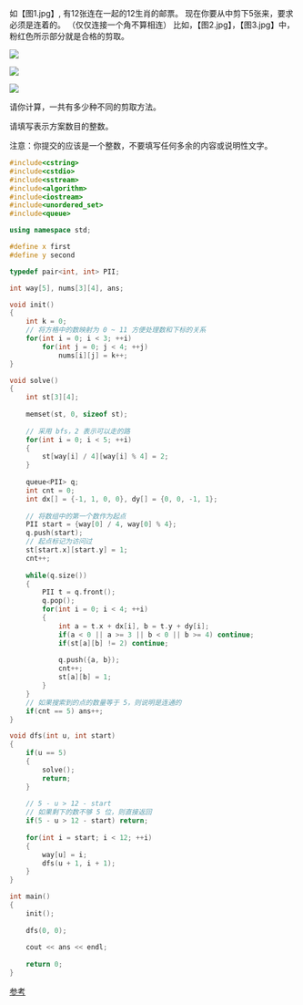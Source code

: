 如【图1.jpg】, 有12张连在一起的12生肖的邮票。
现在你要从中剪下5张来，要求必须是连着的。
（仅仅连接一个角不算相连）
比如，【图2.jpg】，【图3.jpg】中，粉红色所示部分就是合格的剪取。



![](https://hairrrrr.gitee.io/img/1200/2.jpg)

![](https://hairrrrr.gitee.io/img/1200/3.jpg)

![](https://hairrrrr.gitee.io/img/1200/4.jpg)

请你计算，一共有多少种不同的剪取方法。

请填写表示方案数目的整数。

注意：你提交的应该是一个整数，不要填写任何多余的内容或说明性文字。



```cpp
#include<cstring>
#include<cstdio>
#include<sstream>
#include<algorithm>
#include<iostream>
#include<unordered_set>
#include<queue>

using namespace std;

#define x first
#define y second

typedef pair<int, int> PII;

int way[5], nums[3][4], ans;

void init()
{
	int k = 0;
	// 将方格中的数映射为 0 ~ 11 方便处理数和下标的关系 
	for(int i = 0; i < 3; ++i)
		for(int j = 0; j < 4; ++j)
			nums[i][j] = k++;
}

void solve()
{
	int st[3][4];
	
	memset(st, 0, sizeof st);
	
	// 采用 bfs，2 表示可以走的路 
	for(int i = 0; i < 5; ++i)
	{
		st[way[i] / 4][way[i] % 4] = 2;
	}
	
	queue<PII> q;
	int cnt = 0;
	int dx[] = {-1, 1, 0, 0}, dy[] = {0, 0, -1, 1};
	
	// 将数组中的第一个数作为起点 
	PII start = {way[0] / 4, way[0] % 4};
	q.push(start);
	// 起点标记为访问过 
	st[start.x][start.y] = 1;
	cnt++;
	
	while(q.size())
	{
		PII t = q.front();
		q.pop();
		for(int i = 0; i < 4; ++i)
		{
			int a = t.x + dx[i], b = t.y + dy[i];
			if(a < 0 || a >= 3 || b < 0 || b >= 4) continue;
			if(st[a][b] != 2) continue;
			
			q.push({a, b});
			cnt++;
			st[a][b] = 1;
		}
	}
	// 如果搜索到的点的数量等于 5，则说明是连通的 
	if(cnt == 5) ans++;
}

void dfs(int u, int start)
{
	if(u == 5)
	{
		solve();
		return;
	}
	
	// 5 - u > 12 - start
	// 如果剩下的数不够 5 位，则直接返回 
	if(5 - u > 12 - start) return;
		
	for(int i = start; i < 12; ++i)
	{
		way[u] = i;	
		dfs(u + 1, i + 1);
	}
}

int main()
{
	init();
	
	dfs(0, 0);
	
	cout << ans << endl;
		
	return 0;
}
```





[参考](https://blog.csdn.net/y1196645376/article/details/50938608)